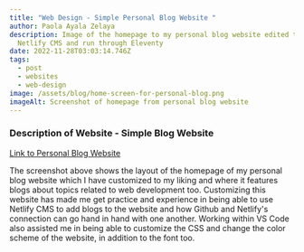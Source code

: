 ```yaml
---
title: "Web Design - Simple Personal Blog Website "
author: Paola Ayala Zelaya
description: Image of the homepage to my personal blog website edited through
  Netlify CMS and run through Eleventy
date: 2022-11-28T03:03:14.746Z
tags:
  - post
  - websites
  - web-design
image: /assets/blog/home-screen-for-personal-blog.png
imageAlt: Screenshot of homepage from personal blog website
---
```

### Description of Website - Simple Blog Website

[Link to Personal Blog Website](https://payalazelaya.netlify.app/)

The screenshot above shows the layout of the homepage of my personal blog website which I have customized to my liking and where it features blogs about topics related to web development too. Customizing this website has made me get practice and experience in being able to use Netlify CMS to add blogs to the website and how Github and Netlify's connection can go hand in hand with one another. Working within VS Code also assisted me in being able to customize the CSS and change the color scheme of the website, in addition to the font too.